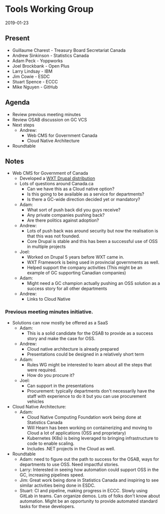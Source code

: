 # Tools Working Group
2019-01-23

## Present
* Guillaume Charest - Treasury Board Secretariat Canada
* Andrew Sinkinson - Statistics Canada
* Adam Peck - Yoppworks
* Joel Brockbank - Open Plus
* Larry Lindsay - IBM
* Jim Cowie - ESDC
* Stuart Spence - ECCC
* Mike Nguyen - GitHub

## Agenda

* Review previous meeting minutes
* Review OSAB discussion on GC VCS
* Next steps
  * Andrew: 
    * Web CMS for Government Canada
    * Cloud Native Architecture
* Roundtable

## Notes

* Web CMS for Government of Canada
  * Developed a [WXT Drupal distribution](https://www.drupal.org/project/wxt)
  * Lots of questions around Canada.ca
    * Can we have this as a Cloud native option?
    * Is this going to be available as a service for departments?
    * Is there a GC-wide direction decided yet or mandatory?
  * Adam: 
    * What sort of push back did you guys receive?
    * Any private companies pushing back?
    * Are there politics against adoption?
  * Andrew: 
    * Lots of push back was around security but now the realisation is that this was not founded.
    * Core Drupal is stable and this has been a successful use of OSS in multiple projects
  * Joel:
    * Worked on Drupal 5 years before WXT came in.
    * WXT Framework is being used in provincial governments as well.
    * Helped support the company activities (This might be an example of GC supporting Canadian companies)
  * Adam:
    * Might need a GC champion actually pushing an OSS solution as a success story for all other departments
  * Andrew:
    * Links to Cloud Native

### Previous meeting minutes initiative.

* Solutions can now mostly be offered as a SaaS
  * Adam:
    * This is a solid candidate for the OSAB to provide as a success story and make the case for OSS.
  * Andrew:
    * Cloud native architecture is already prepared
    * Presentations could be designed in a relatively short term
  * Adam:
    * Rules WG might be interested to learn about all the steps that were required.
    * How do you procure it?
  * Joel:
    * Can support in the presentations
    * Procurement: typically departments don't necessarily have the staff with experience to do it but you can use procurement vehicles
* Cloud Native Architecture:
  * Adam:
    * Cloud Native Computing Foundation work being done at Statistics Canada
    * Will Hearn has been working on containerizing and moving to Cloud a lot of applications (OSS and proprietary)
    * Kubernetes (K8s) is being leveraged to bringing infrastructure to code to enable scaling.
    * Includes .NET projects in the Cloud as well.
* Roundtable
  * Adam: need to figure out the path to success for the OSAB, ways for departments to use OSS. Need impactful stories.
  * Larry: Interested in seeing how automation could support OSS in the GC, increasing pipelines speed.
  * Jim: Great work being done in Statistics Canada and inspiring to see similar activities being done in ESDC.
  * Stuart: CI and pipeline, making progress in ECCC. Slowly using GitLab in teams. Can organize demos. Lots of folks don't know about automation. Might be an opportunity to provide automated standard tasks for these developers.
